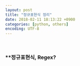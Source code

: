 ```yaml
---
layout: post
title: "정규표현식 정리"
date: 2018-02-11 18:13:22 +0900
categories: [python, others]
encoding: UTF-8
---
```


<br>


### **정규표현식, Regex?

<br>

